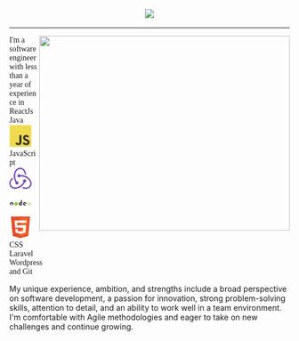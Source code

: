 <div id="header" align="center">
  <img src="https://i.postimg.cc/Df9VxS6w/banner-final.png"/>
</div>

---
  <img align="right" src="https://media.giphy.com/media/PWlsJVm3mhwQhD7imf/giphy.gif" width="450" height="350"/>
  <p style="font-family:verdana" top="200">I'm a software engineer with less than a year of experience in </br> 
  ReactJs </br>
  Java </br>
  <img src="https://github.com/devicons/devicon/blob/master/icons/javascript/javascript-original.svg" title="JavaScript" alt="JavaScript" width="40" height="40"/>&nbsp; JavaScript </br>
  <img src="https://github.com/devicons/devicon/blob/master/icons/redux/redux-original.svg" title="Redux" alt="Redux " width="40" height="40"/>&nbsp;
  <img src="https://github.com/devicons/devicon/blob/master/icons/nodejs/nodejs-original-wordmark.svg" title="NodeJS" alt="NodeJS" width="40" height="40"/>&nbsp;
  <img src="https://github.com/devicons/devicon/blob/master/icons/html5/html5-original.svg" title="HTML5" alt="HTML" width="40" height="40"/>&nbsp;
  CSS </br>
  Laravel </br>
  Wordpress </br>
  and Git </br>
  
  My unique experience, ambition, and strengths include a broad perspective on software development,
  a passion for innovation, strong problem-solving skills, attention to detail,
  and an ability to work well in a team environment.
  I'm comfortable with Agile methodologies and eager to take on new challenges and continue growing.</p>






